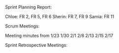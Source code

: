 Sprint Planning Report:

  Chloe: FR 2, FR 5, FR 6
  Sherin: FR 7, FR 9
  Samia: FR 11
  
Scrum Meetings:

  Meeting minutes from 1/23 1/30 2/1 2/8 2/13 2/15 2/17

Sprint Retrospective Meetings:

